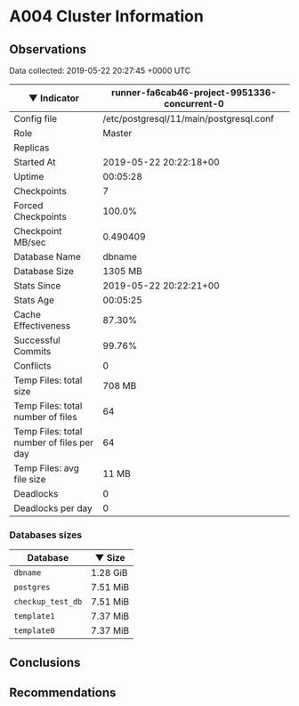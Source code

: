 # A004 Cluster Information #

## Observations ##
Data collected: 2019-05-22 20:27:45 +0000 UTC  

|&#9660;&nbsp;Indicator | runner-fa6cab46-project-9951336-concurrent-0 |
|--------|-------|
|Config file |/etc/postgresql/11/main/postgresql.conf|
|Role |Master|
|Replicas ||
|Started At |2019-05-22&nbsp;20:22:18+00|
|Uptime |00:05:28|
|Checkpoints |7|
|Forced Checkpoints |100.0%|
|Checkpoint MB/sec |0.490409|
|Database Name |dbname|
|Database Size |1305&nbsp;MB|
|Stats Since |2019-05-22&nbsp;20:22:21+00|
|Stats Age |00:05:25|
|Cache Effectiveness |87.30%|
|Successful Commits |99.76%|
|Conflicts |0|
|Temp Files: total size |708&nbsp;MB|
|Temp Files: total number of files |64|
|Temp Files: total number of files per day |64|
|Temp Files: avg file size |11&nbsp;MB|
|Deadlocks |0|
|Deadlocks per day |0|


### Databases sizes ###

| Database | &#9660;&nbsp;Size |
|----------|--------|
| `dbname` | 1.28&nbsp;GiB |
| `postgres` | 7.51&nbsp;MiB |
| `checkup_test_db` | 7.51&nbsp;MiB |
| `template1` | 7.37&nbsp;MiB |
| `template0` | 7.37&nbsp;MiB |


## Conclusions ##


## Recommendations ##

